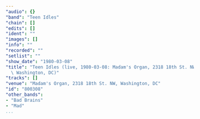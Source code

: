 ```yaml
---
"audio": {}
"band": "Teen Idles"
"chain": []
"edits": []
"ident": ""
"images": []
"info": ""
"recorded": ""
"setlist": ""
"show_date": "1980-03-08"
"title": "Teen Idles (live, 1980-03-08: Madam's Organ, 2318 18th St. NW,\
  \ Washington, DC)"
"tracks": []
"venue": "Madam's Organ, 2318 18th St. NW, Washington, DC"
"id": "800308"
"other_bands":
- "Bad Brains"
- "Mad"
...
```

